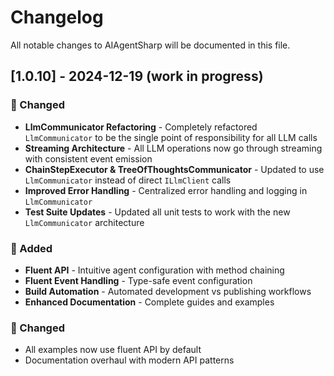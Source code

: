 # Changelog

All notable changes to AIAgentSharp will be documented in this file.

## [1.0.10] - 2024-12-19 (work in progress)

### 🔄 Changed
- **LlmCommunicator Refactoring** - Completely refactored `LlmCommunicator` to be the single point of responsibility for all LLM calls
- **Streaming Architecture** - All LLM operations now go through streaming with consistent event emission
- **ChainStepExecutor & TreeOfThoughtsCommunicator** - Updated to use `LlmCommunicator` instead of direct `ILlmClient` calls
- **Improved Error Handling** - Centralized error handling and logging in `LlmCommunicator`
- **Test Suite Updates** - Updated all unit tests to work with the new `LlmCommunicator` architecture


### 🎉 Added
- **Fluent API** - Intuitive agent configuration with method chaining
- **Fluent Event Handling** - Type-safe event configuration
- **Build Automation** - Automated development vs publishing workflows
- **Enhanced Documentation** - Complete guides and examples

### 🔄 Changed
- All examples now use fluent API by default
- Documentation overhaul with modern API patterns

